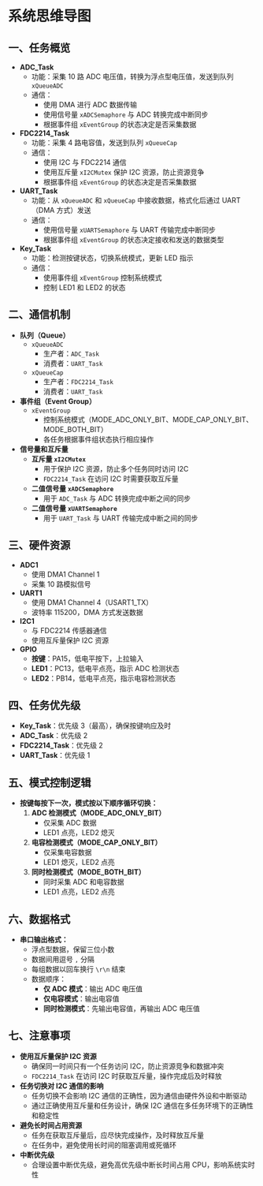 # 系统思维导图
## 一、任务概览
- **ADC_Task**
  - 功能：采集 10 路 ADC 电压值，转换为浮点型电压值，发送到队列 `xQueueADC`
  - 通信：
    - 使用 DMA 进行 ADC 数据传输
    - 使用信号量 `xADCSemaphore` 与 ADC 转换完成中断同步
    - 根据事件组 `xEventGroup` 的状态决定是否采集数据
- **FDC2214_Task**
  - 功能：采集 4 路电容值，发送到队列 `xQueueCap`
  - 通信：
    - 使用 I2C 与 FDC2214 通信
    - 使用互斥量 `xI2CMutex` 保护 I2C 资源，防止资源竞争
    - 根据事件组 `xEventGroup` 的状态决定是否采集数据
- **UART_Task**
  - 功能：从 `xQueueADC` 和 `xQueueCap` 中接收数据，格式化后通过 UART（DMA 方式）发送
  - 通信：
    - 使用信号量 `xUARTSemaphore` 与 UART 传输完成中断同步
    - 根据事件组 `xEventGroup` 的状态决定接收和发送的数据类型
- **Key_Task**
  - 功能：检测按键状态，切换系统模式，更新 LED 指示
  - 通信：
    - 使用事件组 `xEventGroup` 控制系统模式
    - 控制 LED1 和 LED2 的状态

## 二、通信机制
- **队列（Queue）**
  - `xQueueADC`
    - 生产者：`ADC_Task`
    - 消费者：`UART_Task`
  - `xQueueCap`
    - 生产者：`FDC2214_Task`
    - 消费者：`UART_Task`
- **事件组（Event Group）**
  - `xEventGroup`
    - 控制系统模式（MODE_ADC_ONLY_BIT、MODE_CAP_ONLY_BIT、MODE_BOTH_BIT）
    - 各任务根据事件组状态执行相应操作
- **信号量和互斥量**
  - **互斥量 `xI2CMutex`**
    - 用于保护 I2C 资源，防止多个任务同时访问 I2C
    - `FDC2214_Task` 在访问 I2C 时需要获取互斥量
  - **二值信号量 `xADCSemaphore`**
    - 用于 `ADC_Task` 与 ADC 转换完成中断之间的同步
  - **二值信号量 `xUARTSemaphore`**
    - 用于 `UART_Task` 与 UART 传输完成中断之间的同步

## 三、硬件资源
- **ADC1**
  - 使用 DMA1 Channel 1
  - 采集 10 路模拟信号
- **UART1**
  - 使用 DMA1 Channel 4（USART1_TX）
  - 波特率 115200，DMA 方式发送数据
- **I2C1**
  - 与 FDC2214 传感器通信
  - 使用互斥量保护 I2C 资源
- **GPIO**
  - **按键**：PA15，低电平按下，上拉输入
  - **LED1**：PC13，低电平点亮，指示 ADC 检测状态
  - **LED2**：PB14，低电平点亮，指示电容检测状态

## 四、任务优先级
- **Key_Task**：优先级 3（最高），确保按键响应及时
- **ADC_Task**：优先级 2
- **FDC2214_Task**：优先级 2
- **UART_Task**：优先级 1

## 五、模式控制逻辑
- **按键每按下一次，模式按以下顺序循环切换：**
  1. **ADC 检测模式（MODE_ADC_ONLY_BIT）**
     - 仅采集 ADC 数据
     - LED1 点亮，LED2 熄灭
  2. **电容检测模式（MODE_CAP_ONLY_BIT）**
     - 仅采集电容数据
     - LED1 熄灭，LED2 点亮
  3. **同时检测模式（MODE_BOTH_BIT）**
     - 同时采集 ADC 和电容数据
     - LED1 点亮，LED2 点亮

## 六、数据格式
- **串口输出格式：**
  - 浮点型数据，保留三位小数
  - 数据间用逗号 `,` 分隔
  - 每组数据以回车换行 `\r\n` 结束
  - 数据顺序：
    - **仅 ADC 模式**：输出 ADC 电压值
    - **仅电容模式**：输出电容值
    - **同时检测模式**：先输出电容值，再输出 ADC 电压值

## 七、注意事项
- **使用互斥量保护 I2C 资源**
  - 确保同一时间只有一个任务访问 I2C，防止资源竞争和数据冲突
  - `FDC2214_Task` 在访问 I2C 时获取互斥量，操作完成后及时释放
- **任务切换对 I2C 通信的影响**
  - 任务切换不会影响 I2C 通信的正确性，因为通信由硬件外设和中断驱动
  - 通过正确使用互斥量和任务设计，确保 I2C 通信在多任务环境下的正确性和稳定性
- **避免长时间占用资源**
  - 任务在获取互斥量后，应尽快完成操作，及时释放互斥量
  - 在任务中，避免使用长时间的阻塞调用或死循环
- **中断优先级**
  - 合理设置中断优先级，避免高优先级中断长时间占用 CPU，影响系统实时性